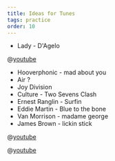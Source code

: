 ```yaml
---
title: Ideas for Tunes
tags: practice
order: 10
---
```


- Lady - D'Agelo

@[youtube](nmdUMwlrezs)

- Hooverphonic - mad about you
- Air ?
- Joy Division
- Culture - Two Sevens Clash
- Ernest Ranglin - Surfin
- Eddie Martin - Blue to the bone
- Van Morrison - madame george
- James Brown - lickin stick

@[youtube](AWVd-UHov0Q)

@[youtube](cytUz9KkK9M)
